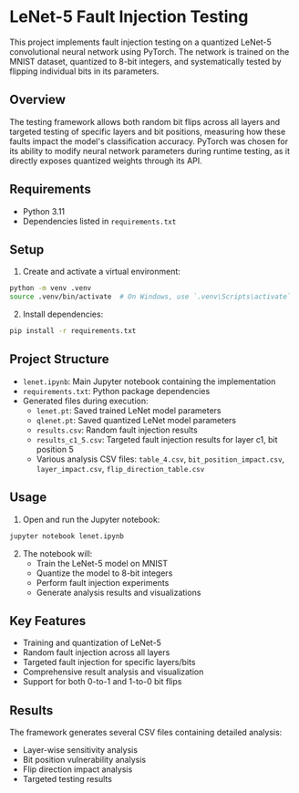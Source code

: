 # LeNet-5 Fault Injection Testing

This project implements fault injection testing on a quantized LeNet-5 convolutional neural network using PyTorch. The network is trained on the MNIST dataset, quantized to 8-bit integers, and systematically tested by flipping individual bits in its parameters.

## Overview

The testing framework allows both random bit flips across all layers and targeted testing of specific layers and bit positions, measuring how these faults impact the model's classification accuracy. PyTorch was chosen for its ability to modify neural network parameters during runtime testing, as it directly exposes quantized weights through its API.

## Requirements

- Python 3.11
- Dependencies listed in `requirements.txt`

## Setup

1. Create and activate a virtual environment:
```bash
python -m venv .venv
source .venv/bin/activate  # On Windows, use `.venv\Scripts\activate`
```

2. Install dependencies:
```bash
pip install -r requirements.txt
```

## Project Structure

- `lenet.ipynb`: Main Jupyter notebook containing the implementation
- `requirements.txt`: Python package dependencies
- Generated files during execution:
  - `lenet.pt`: Saved trained LeNet model parameters
  - `qlenet.pt`: Saved quantized LeNet model parameters
  - `results.csv`: Random fault injection results
  - `results_c1_5.csv`: Targeted fault injection results for layer c1, bit position 5
  - Various analysis CSV files: `table_4.csv`, `bit_position_impact.csv`, `layer_impact.csv`, `flip_direction_table.csv`

## Usage

1. Open and run the Jupyter notebook:
```bash
jupyter notebook lenet.ipynb
```

2. The notebook will:
   - Train the LeNet-5 model on MNIST
   - Quantize the model to 8-bit integers
   - Perform fault injection experiments
   - Generate analysis results and visualizations

## Key Features

- Training and quantization of LeNet-5
- Random fault injection across all layers
- Targeted fault injection for specific layers/bits
- Comprehensive result analysis and visualization
- Support for both 0-to-1 and 1-to-0 bit flips

## Results

The framework generates several CSV files containing detailed analysis:
- Layer-wise sensitivity analysis
- Bit position vulnerability analysis
- Flip direction impact analysis
- Targeted testing results
